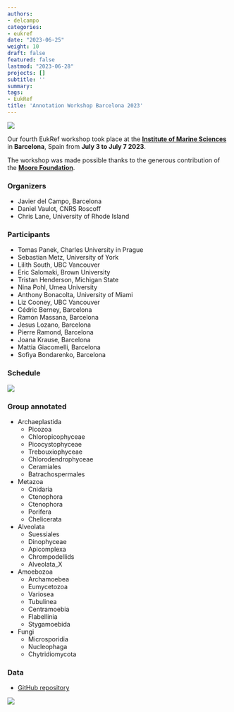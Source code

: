 ```yaml
---
authors:
- delcampo
categories:
- eukref
date: "2023-06-25"
weight: 10
draft: false
featured: false
lastmod: "2023-06-28"
projects: []
subtitle: ''
summary:
tags:
- EukRef
title: 'Annotation Workshop Barcelona 2023'
---
```


![](../barcelona_2023.jpg)

Our fourth EukRef workshop took place at the **[Institute of Marine Sciences](http://www.icm.csic.es/en)** in **Barcelona**, Spain from **July 3 to July 7 2023**. 


The workshop was made possible thanks to the generous contribution of the **[Moore Foundation](https://www.moore.org/)**.

### Organizers

* Javier del Campo, Barcelona
* Daniel Vaulot, CNRS Roscoff
* Chris Lane, University of Rhode Island

### Participants

* Tomas Panek, Charles University in Prague
* Sebastian Metz, University of York
* Lilith South, UBC Vancouver
* Eric Salomaki, Brown University
* Tristan Henderson, Michigan State
* Nina Pohl, Umea University
* Anthony Bonacolta, University of Miami
* Liz Cooney, UBC Vancouver
* Cédric Berney, Barcelona
* Ramon Massana, Barcelona
* Jesus Lozano, Barcelona
* Pierre Ramond, Barcelona
* Joana Krause, Barcelona
* Mattia Giacomelli, Barcelona
* Sofiya Bondarenko, Barcelona

### Schedule

![](../barcelona_schedule_2023.png)

### Group annotated

* Archaeplastida
  * Picozoa
  * Chloropicophyceae
  * Picocystophyceae
  * Trebouxiophyceae
  * Chlorodendrophyceae 
  * Ceramiales 
  * Batrachospermales
* Metazoa
  * Cnidaria 
  * Ctenophora 
  * Ctenophora 
  * Porifera
  * Chelicerata 
* Alveolata
  * Suessiales
  * Dinophyceae
  * Apicomplexa
  * Chrompodellids
  * Alveolata_X 
* Amoebozoa
  * Archamoebea
  * Eumycetozoa
  * Variosea
  * Tubulinea
  * Centramoebia
  * Flabellinia
  * Stygamoebida 
* Fungi  
  * Microsporidia
  * Nucleophaga 
  * Chytridiomycota 
  


### Data

* [GitHub repository](https://github.com/pr2database/EukRef-workshop-2023)


![](../barcelona_2023_intro.jpg)